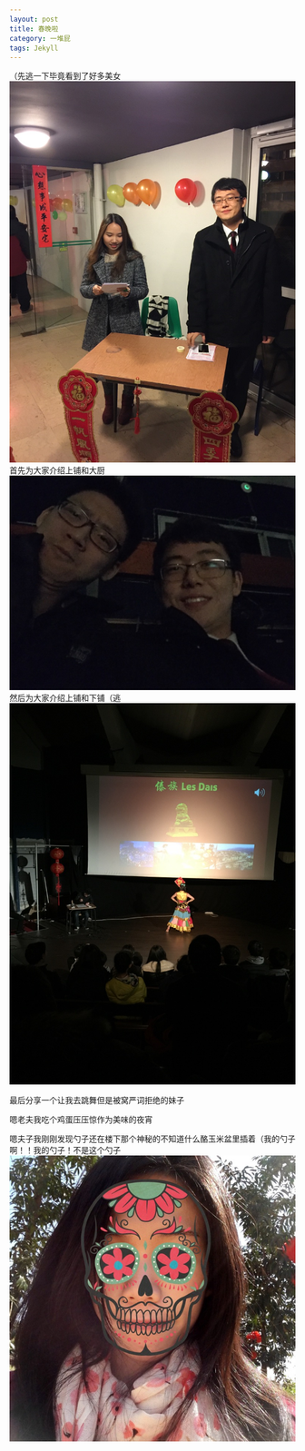 ```yaml
---
layout: post
title: 春晚啦
category: 一堆屁
tags: Jekyll
---
```

（先逃一下毕竟看到了好多美女
![shabi](/images/thumb_IMG_5160_1024.jpg)
首先为大家介绍上铺和大厨
![shabi](/images/thumb_IMG_5170_1024.jpg)
然后为大家介绍上铺和下铺（逃
![shabi](/images/thumb_IMG_5169_1024.jpg)

最后分享一个让我去跳舞但是被窝严词拒绝的妹子

嗯老夫我吃个鸡蛋压压惊作为美味的夜宵

嗯夫子我刚刚发现勺子还在楼下那个神秘的不知道什么酪玉米盆里插着（我的勺子啊！！我的勺子！不是这个勺子
![shabi](/images/IMG_2016-02-18_22_45_00.jpg)


